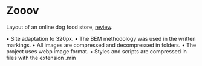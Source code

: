 # Zooov
Layout of an online dog food store, [review](https://mykhailo-nagornyak.github.io/Zooov.github.io/). 

• Site adaptation to 320px.
• The BEM methodology was used in the written markings.
• All images are compressed and decompressed in folders.
• The project uses webp image format.
• Styles and scripts are compressed in files with the extension .min
